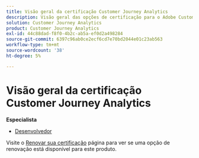 ```yaml
---
title: Visão geral da certificação Customer Journey Analytics
description: Visão geral das opções de certificação para o Adobe Customer Journey Analytics
solution: Customer Journey Analytics
product: Customer Journey Analytics
exl-id: 44c88dad-f8f0-4b2c-ab5a-ef0d2a498284
source-git-commit: 6397c96ab0ce2ecf6cd7e70bd2044e01c23ab563
workflow-type: tm+mt
source-wordcount: '38'
ht-degree: 5%

---
```


# Visão geral da certificação Customer Journey Analytics

**Especialista**

* [Desenvolvedor](/help/certifications/acja/acja-e-developer.md) <!--AD0-E604-->

Visite o [Renovar sua certificação](/help/certifications/renew.md) página para ver se uma opção de renovação está disponível para este produto.
